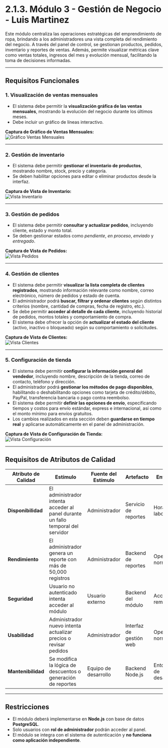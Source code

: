 # 2.1.3. Módulo 3 - Gestión de Negocio - Luis Martinez

Este módulo centraliza las operaciones estratégicas del emprendimiento de ropa, brindando a los administradores una vista completa del rendimiento del negocio. A través del panel de control, se gestionan productos, pedidos, inventario y reportes de ventas. Además, permite visualizar métricas clave como ventas totales, ingresos del mes y evolución mensual, facilitando la toma de decisiones informadas.  

---

## Requisitos Funcionales

### 1. Visualización de ventas mensuales
- El sistema debe permitir la **visualización gráfica de las ventas mensuales**, mostrando la evolución del negocio durante los últimos meses.  
- Debe incluir un gráfico de líneas interactivo.

**Captura de Gráfico de Ventas Mensuales:**  
![Gráfico Ventas Mensuales](./2.1.3.1.png)

---

### 2. Gestión de inventario
- El sistema debe permitir **gestionar el inventario de productos**, mostrando nombre, stock, precio y categoría.  
- Se deben habilitar opciones para editar o eliminar productos desde la interfaz.  

**Captura de Vista de Inventario:**  
![Vista Inventario](./2.1.3.3.png)

---

### 3. Gestión de pedidos
- El sistema debe permitir **consultar y actualizar pedidos**, incluyendo cliente, estado y monto total.  
- Se deben gestionar estados como *pendiente*, *en proceso*, *enviado* y *entregado*.  

**Captura de Vista de Pedidos:**  
![Vista Pedidos](./2.1.3.4.png)

---

### 4. Gestión de clientes
- El sistema debe permitir **visualizar la lista completa de clientes registrados**, mostrando información relevante como nombre, correo electrónico, número de pedidos y estado de cuenta.  
- El administrador podrá **buscar, filtrar y ordenar clientes** según distintos criterios (nombre, cantidad de compras, fecha de registro, etc.).  
- Se debe permitir **acceder al detalle de cada cliente**, incluyendo historial de pedidos, montos totales y comportamiento de compra.  
- El sistema debe ofrecer la opción de **actualizar el estado del cliente** (activo, inactivo o bloqueado) según su comportamiento o solicitudes.  

**Captura de Vista de Clientes:**  
![Vista Clientes](./2.1.3.4.png)

---
### 5. Configuración de tienda
- El sistema debe permitir **configurar la información general del vendedor**, incluyendo nombre, descripción de la tienda, correo de contacto, teléfono y dirección.  
- El administrador podrá **gestionar los métodos de pago disponibles**, habilitando o deshabilitando opciones como tarjeta de crédito/débito, PayPal, transferencia bancaria o pago contra reembolso.  
- El sistema debe permitir **definir las opciones de envío**, especificando tiempos y costos para envío estándar, express e internacional, así como el monto mínimo para envíos gratuitos.  
- Los cambios realizados en esta sección deben **guardarse en tiempo real** y aplicarse automáticamente en el panel de administración.  

**Captura de Vista de Configuración de Tienda:**  
![Vista Configuración](./2.1.3.5.png)

---

## Requisitos de Atributos de Calidad

| **Atributo de Calidad** | **Estímulo** | **Fuente del Estímulo** | **Artefacto** | **Entorno** | **Respuesta** | **Medida de Respuesta** |
|--------------------------|--------------|--------------------------|----------------|--------------|----------------|---------------------------|
| **Disponibilidad** | El administrador intenta acceder al panel durante un fallo temporal del servidor | Administrador | Servicio de reportes | Horario laboral | El sistema redirige a un servidor de respaldo | 99.9% de disponibilidad anual |
| **Rendimiento** | El administrador genera un reporte con más de 50,000 registros | Administrador | Backend de reportes | Operación normal | El sistema responde sin demoras perceptibles | Tiempo < 5 segundos |
| **Seguridad** | Usuario no autenticado intenta acceder al módulo | Usuario externo | Backend del módulo | Acceso remoto | El sistema bloquea el acceso y registra el intento | 100% de accesos no autorizados bloqueados |
| **Usabilidad** | Administrador nuevo intenta actualizar precios o revisar pedidos | Administrador | Interfaz de gestión web | Operación normal | La interfaz muestra flujos guiados y ayudas contextuales | Tiempo de aprendizaje < 10 min |
| **Mantenibilidad** | Se modifica la lógica de descuentos o generación de reportes | Equipo de desarrollo | Backend Node.js | Entorno de desarrollo | El cambio no afecta otros módulos | Despliegue < 1 hora |

---

## Restricciones

- El módulo deberá implementarse en **Node.js** con base de datos **PostgreSQL**.  
- Solo usuarios con **rol de administrador** podrán acceder al panel.  
- El módulo se integra con el sistema de autenticación y **no funciona como aplicación independiente**.  
